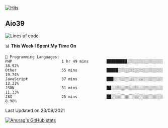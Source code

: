[![Hits](https://hits.seeyoufarm.com/api/count/incr/badge.svg?url=https%3A%2F%2Fgithub.com%2Faio39&count_bg=%2339C5BB&title_bg=%23555555&icon=&icon_color=%23E7E7E7&title=hits&edge_flat=false)](https://hits.seeyoufarm.com)

## Aio39

<!--START_SECTION:waka-->
![Lines of code](https://img.shields.io/badge/From%20Hello%20World%20I%27ve%20Written-782951%20lines%20of%20code-blue)

📊 **This Week I Spent My Time On** 

```text
💬 Programming Languages: 
PHP                      1 hr 49 mins        █████████░░░░░░░░░░░░░░░░   38.92% 
Other                    55 mins             █████░░░░░░░░░░░░░░░░░░░░   19.74% 
JavaScript               37 mins             ███░░░░░░░░░░░░░░░░░░░░░░   13.33% 
JSON                     31 mins             ██░░░░░░░░░░░░░░░░░░░░░░░   11.33% 
JSX                      25 mins             ██░░░░░░░░░░░░░░░░░░░░░░░   8.98%

```


 Last Updated on 23/09/2021
<!--END_SECTION:waka-->
[![Anurag's GitHub stats](https://github-readme-stats.vercel.app/api?username=aio39)](https://github.com/anuraghazra/github-readme-stats)

<!--
**aio39/aio39** is a ✨ _special_ ✨ repository because its `README.md` (this file) appears on your GitHub profile.

Here are some ideas to get you started:

- 🔭 I’m currently working on ...
- 🌱 I’m currently learning ...
- 👯 I’m looking to collaborate on ...
- 🤔 I’m looking for help with ...
- 💬 Ask me about ...
- 📫 How to reach me: ...
- 😄 Pronouns: ...
- ⚡ Fun fact: ...
-->
